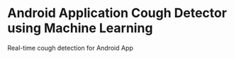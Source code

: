 # Android Application Cough Detector using Machine Learning

Real-time cough detection for Android App
